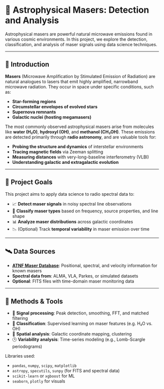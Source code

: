 # 🌌 Astrophysical Masers: Detection and Analysis

Astrophysical masers are powerful natural microwave emissions found in various cosmic environments. In this project, we explore the detection, classification, and analysis of maser signals using data science techniques.

---

## 🌠 Introduction

**Masers** (Microwave Amplification by Stimulated Emission of Radiation) are natural analogues to lasers that emit highly amplified, narrowband microwave radiation. They occur in space under specific conditions, such as:
- **Star-forming regions**
- **Circumstellar envelopes of evolved stars**
- **Supernova remnants**
- **Galactic nuclei (hosting megamasers)**

The most commonly observed astrophysical masers arise from molecules like **water (H₂O)**, **hydroxyl (OH)**, and **methanol (CH₃OH)**. These emissions are detected primarily through **radio astronomy**, and are valuable tools for:

- **Probing the structure and dynamics** of interstellar environments  
- **Tracing magnetic fields** via Zeeman splitting  
- **Measuring distances** with very-long-baseline interferometry (VLBI)  
- **Understanding galactic and extragalactic evolution**

---

## 🎯 Project Goals

This project aims to apply data science to radio spectral data to:

- 📈 **Detect maser signals** in noisy spectral line observations
- 🤖 **Classify maser types** based on frequency, source properties, and line shape
- 📊 **Analyze maser distributions** across galactic coordinates
- 📉 (Optional) Track **temporal variability** in maser emission over time

---

## 🛰️ Data Sources

- **[ATNF Maser Database](https://www.narrabri.atnf.csiro.au/databases/maserdb.html)**: Positional, spectral, and velocity information for known masers
- **Spectral data from**: ALMA, VLA, Parkes, or simulated datasets
- **Optional**: FITS files with time-domain maser monitoring data

---

## 🧠 Methods & Tools

- 📡 **Signal processing**: Peak detection, smoothing, FFT, and matched filtering
- 🧪 **Classification**: Supervised learning on maser features (e.g. H₂O vs. OH)
- 🌌 **Spatial analysis**: Galactic coordinate mapping, clustering
- 🕒 **Variability analysis**: Time-series modeling (e.g., Lomb-Scargle periodograms)

Libraries used:
- `pandas`, `numpy`, `scipy`, `matplotlib`
- `astropy`, `specutils`, `sunpy` (for FITS and spectral data)
- `scikit-learn` or `xgboost` for ML
- `seaborn`, `plotly` for visuals


